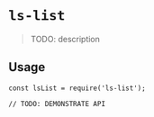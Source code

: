 # `ls-list`

> TODO: description

## Usage

```
const lsList = require('ls-list');

// TODO: DEMONSTRATE API
```
